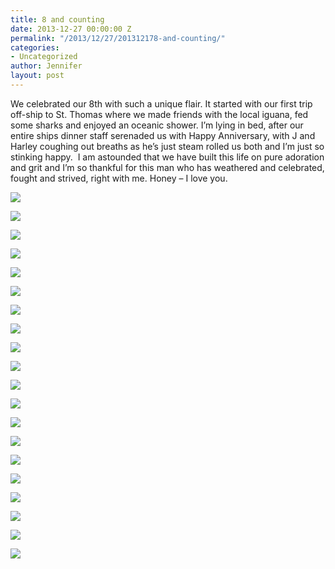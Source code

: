 ```yaml
---
title: 8 and counting
date: 2013-12-27 00:00:00 Z
permalink: "/2013/12/27/201312178-and-counting/"
categories:
- Uncategorized
author: Jennifer
layout: post
---
```


We celebrated our 8th with such a unique flair. It started with our first trip off-ship to St. Thomas where we made friends with the local iguana, fed some sharks and enjoyed an oceanic shower. I&#8217;m lying in bed, after our entire ships dinner staff serenaded us with Happy Anniversary, with J and Harley coughing out breaths as he&#8217;s just steam rolled us both and I&#8217;m just so stinking happy. &nbsp;I am astounded that we have built this life on pure adoration and grit and I&#8217;m so thankful for this man who has weathered and celebrated, fought and strived, right with me. Honey &#8211; I love you.

<div class="image-gallery-wrapper">
  <p>
    <img src="/teamelam/assets/images/8-and-counting/2013-12-17+10.11.42.jpg" />
  </p>

  <p>
    <img src="/teamelam/assets/images/8-and-counting/2013-12-17+11.55.44.jpg" />
  </p>

  <p>
    <img src="/teamelam/assets/images/8-and-counting/2013-12-17+12.15.34.jpg" />
  </p>

  <p>
    <img src="/teamelam/assets/images/8-and-counting/2013-12-17+12.15.22.jpg" />
  </p>

  <p>
    <img src="/teamelam/assets/images/8-and-counting/DSC00667.JPG" />
  </p>

  <p>
    <img src="/teamelam/assets/images/8-and-counting/2013-12-17+12.04.55.jpg" />
  </p>

  <p>
    <img src="/teamelam/assets/images/8-and-counting/2013-12-17+12.09.53.jpg" />
  </p>

  <p>
    <img src="/teamelam/assets/images/8-and-counting/DSC00676.JPG" />
  </p>

  <p>
    <img src="/teamelam/assets/images/8-and-counting/DSC00673.JPG" />
  </p>

  <p>
    <img src="/teamelam/assets/images/8-and-counting/DSC00669.JPG" />
  </p>

  <p>
    <img src="/teamelam/assets/images/8-and-counting/DSC00670.JPG" />
  </p>

  <p>
    <img src="/teamelam/assets/images/8-and-counting/DSC00661.JPG" />
  </p>

  <p>
    <img src="/teamelam/assets/images/8-and-counting/2013-12-17+11.52.30.jpg" />
  </p>

  <p>
    <img src="/teamelam/assets/images/8-and-counting/2013-12-17+11.58.29.jpg" />
  </p>

  <p>
    <img src="/teamelam/assets/images/8-and-counting/DSC00679.JPG" />
  </p>

  <p>
    <img src="/teamelam/assets/images/8-and-counting/DSC00689.JPG" />
  </p>

  <p>
    <img src="/teamelam/assets/images/8-and-counting/DSC00692.JPG" />
  </p>

  <p>
    <img src="/teamelam/assets/images/8-and-counting/DSC00680.JPG" />
  </p>

  <p>
    <img src="/teamelam/assets/images/8-and-counting/DSC00683.JPG" />
  </p>

  <p>
    <img src="/teamelam/assets/images/8-and-counting/DSC00666.JPG" />
  </p>
</div>
